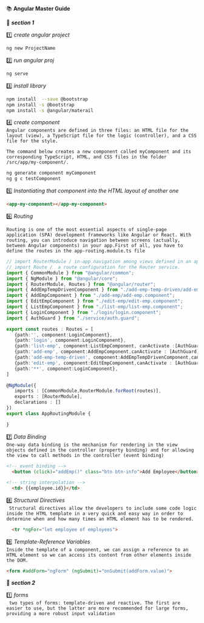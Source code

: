 :books: **Angular Master Guide**  

:beginner: _**section 1**_  


:one: _create angular project_  
 
```sh
ng new ProjectName
```
:two: _run angular proj_  
```sh
ng serve
```

:three: _install library_  
```sh
npm install  --save @bootstrap  
npm install -s @bootstrap
npm install -s @angular/materail
```

:four: _create component_  
`Angular components are defined in three files: an HTML file for the layout (view), a TypeScript file for the logic (controller), and a CSS file for the style.`

`The command below creates a new component called myComponent and its corresponding TypeScript, HTML, and CSS files in the folder /src/app/my-component/. `
```sh
ng generate component myComponent
ng g c testComponent
```
:five: _Instantiating that component into the HTML layout of another one_  
```html
<app-my-component></app-my-component>
```

:six: _Routing_  

`Routing is one of the most essential aspects of single-page application (SPA) development frameworks like Angular or React. With routing, you can introduce navigation between screens (actually, between Angular components) in your app.First of all, you have to define the routes in the app-routing.module.ts file`

```ts
// import RouterModule / in-app navigation among views defined in an application
// import Route /  a route configuration for the Router service. 
import { CommonModule } from "@angular/common";
import { NgModule } from "@angular/core";
import { RouterModule, Routes } from "@angular/router";
import { AddEmpTempDrivenComponent } from "./add-emp-temp-driven/add-emp-temp-driven.component";
import { AddEmpComponent } from "./add-emp/add-emp.component";
import { EditEmpComponent } from "./edit-emp/edit-emp.component";
import { ListEmpComponent } from "./list-emp/list-emp.component";
import { LoginComponent } from "./login/login.component";
import { AuthGuard } from "./service/auth.guard";

export const routes : Routes = [
   {path:'', component:LoginComponent},
   {path:'login', component:LoginComponent},
   {path:'list-emp', component:ListEmpComponent, canActivate :[AuthGuard]},
   {path:'add-emp', component:AddEmpComponent,canActivate : [AuthGuard]},
   {path:'add-emp-temp-driven', component:AddEmpTempDrivenComponent,canActivate : [AuthGuard]},
   {path:'edit-emp', component:EditEmpComponent,canActivate : [AuthGuard]},
   {path:'**', component:LoginComponent},
]

@NgModule({
   imports : [CommonModule,RouterModule.forRoot(routes)],
   exports : [RouterModule],
   declarations : []
})
export class AppRoutingModule {

}
```

:seven: _Data Binding_  
`One-way data binding is the mechanism for rendering in the view objects defined in the controller (property binding) and for allowing the view to call methods in the controller (event binding)`

```html
<!-- event binding -->
  <button (click)="addEmp()" class="btn btn-info">Add Employee</button>

<!-- string interpolation -->
  <td> {{employee.id}}</td>
```

:eight: _Structural Directives_  
`
Structural directives allow the developers to include some code logic inside the HTML template in a very quick and easy way in order to determine when and how many times an HTML element has to be rendered.`

```html
  <tr *ngFor="let employee of employees">
```
:nine: _Template-Reference Variables_  
`Inside the template of a component, we can assign a reference to an HTML element so we can access its content from other elements inside the DOM.`
```html
<form #addForm="ngForm" (ngSubmit)="onSubmit(addForm.value)">
```

:beginner: _**section 2**_  

:one: _forms_  
` two types of forms: template-driven and reactive. The first are easier to use, but the latter are more recommended for large forms, providing a more robust input validation`
